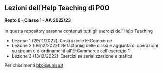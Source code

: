## Lezioni dell'Help Teaching di POO
#### Resto 0 - Classe 1 - AA 2022/23

In questa repository saranno contenuti tutti gli esercizi dell'Help Teaching
* Lezione 1 (29/11/2022): Costruzione E-Commerce
* Lezione 2 (06/12/2022): Refactoring delle classi e aggiunta di operazioni su stream e di ordinamenti all'E-Commerce dell'esercizio 1
* Lezione 3 (13/12/2022): Esercizi su serializzazione e grafica

Per chiarimenti bboi@unisa.it
